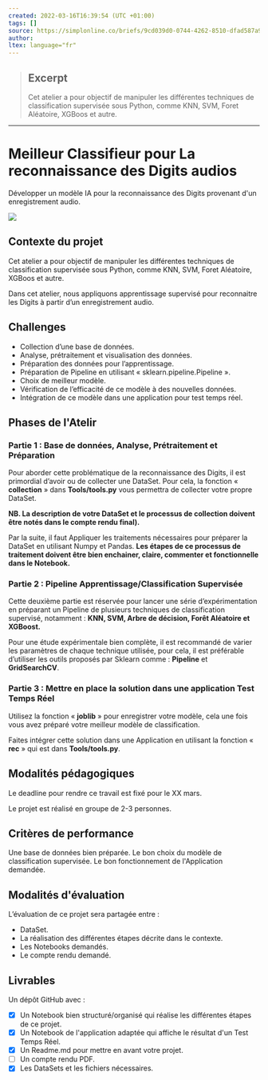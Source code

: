 ```yaml
---
created: 2022-03-16T16:39:54 (UTC +01:00)
tags: []
source: https://simplonline.co/briefs/9cd039d0-0744-4262-8510-dfad587a9591
author: 
ltex: language="fr"
---
```


> ## Excerpt
> Cet atelier a pour objectif de manipuler les différentes techniques de classification supervisée sous Python, comme KNN, SVM, Foret Aléatoire, XGBoos et autre.

---

# Meilleur Classifieur pour La reconnaissance des Digits audios

Développer un modèle IA pour la reconnaissance des Digits provenant d'un enregistrement audio.

![](https://simplonline.co/_next/image?url=https%3A%2F%2Fsimplonline-v3-prod.s3.eu-west-3.amazonaws.com%2Fmedia%2Fimage%2Fjpg%2F1953aec9-8edd-47ee-8f79-08dc7e9eae2c.jpg&w=1280&q=75)

## Contexte du projet

Cet atelier a pour objectif de manipuler les différentes techniques de classification supervisée sous Python, comme KNN, SVM, Foret Aléatoire, XGBoos et autre.

Dans cet atelier, nous appliquons apprentissage supervisé pour reconnaitre les Digits à partir d’un enregistrement audio.

## Challenges

- Collection d’une base de données.
- Analyse, prétraitement et visualisation des données.
- Préparation des données pour l’apprentissage.
- Préparation de Pipeline en utilisant « sklearn.pipeline.Pipeline ».
- Choix de meilleur modèle.
- Vérification de l’efficacité de ce modèle à des nouvelles données.
- Intégration de ce modèle dans une application pour test temps réel.


## Phases de l'Atelir

### Partie 1 : Base de données, Analyse, Prétraitement et Préparation

Pour aborder cette problématique de la reconnaissance des Digits, il est primordial d’avoir ou de collecter une DataSet. Pour cela, la fonction « **collection** » dans **Tools/tools.py** vous permettra de collecter votre propre DataSet.

**NB. La description de votre DataSet et le processus de collection doivent être notés dans le compte rendu final).**

Par la suite, il faut Appliquer les traitements nécessaires pour préparer la DataSet en utilisant Numpy et Pandas. **Les étapes de ce processus de traitement doivent être bien enchainer, claire, commenter et fonctionnelle dans le Notebook.**


### Partie 2 : Pipeline Apprentissage/Classification Supervisée

Cette deuxième partie est réservée pour lancer une série d’expérimentation en préparant un Pipeline de plusieurs techniques de classification supervisé, notamment : **KNN, SVM, Arbre de décision, Forêt Aléatoire et XGBoost.**

Pour une étude expérimentale bien complète, il est recommandé de varier les paramètres de chaque technique utilisée, pour cela, il est préférable d’utiliser les outils proposés par Sklearn comme : **Pipeline** et **GridSearchCV**.

### Partie 3 : Mettre en place la solution dans une application Test Temps Réel

Utilisez la fonction « **joblib** » pour enregistrer votre modèle, cela une fois vous avez préparé votre meilleur modèle de classification.

Faites intégrer cette solution dans une Application en utilisant la fonction « **rec** » qui est dans **Tools/tools.py**.

## Modalités pédagogiques

Le deadline pour rendre ce travail est fixé pour le XX mars.

Le projet est réalisé en groupe de 2-3 personnes.

## Critères de performance

Une base de données bien préparée. Le bon choix du modèle de classification supervisée. Le bon fonctionnement de l'Application demandée.

## Modalités d'évaluation

L’évaluation de ce projet sera partagée entre :

- DataSet.
- La réalisation des différentes étapes décrite dans le contexte.
- Les Notebooks demandés.
- Le compte rendu demandé.

## Livrables

Un dépôt GitHub avec :
- [x] Un Notebook bien structuré/organisé qui réalise les différentes étapes de ce projet.
- [x] Un Notebook de l'application adaptée qui affiche le résultat d'un Test Temps Réel.
- [x] Un Readme.md pour mettre en avant votre projet.
- [ ] Un compte rendu PDF.
- [x] Les DataSets et les fichiers nécessaires.
